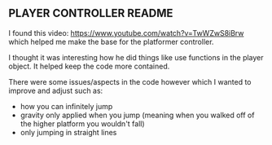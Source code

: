 ## PLAYER CONTROLLER README ##

I found this video: https://www.youtube.com/watch?v=TwWZwS8iBrw which helped me make the base for the platformer controller. 

I thought it was interesting how he did things like use functions in the player object. It helped keep the code more contained.

There were some issues/aspects in the code however which I wanted to improve and adjust such as:
- how you can infinitely jump 
- gravity only applied when you jump (meaning when you walked off of the higher platform you wouldn't fall)
- only jumping in straight lines
